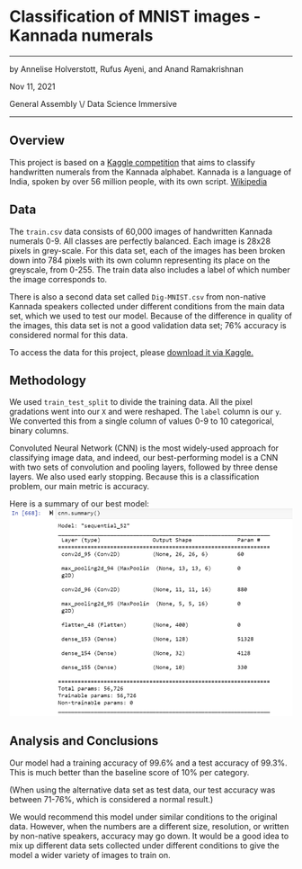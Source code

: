 # Classification of MNIST images - Kannada numerals
---
by Annelise Holverstott, Rufus Ayeni, and Anand Ramakrishnan

Nov 11, 2021

General Assembly \\/ Data Science Immersive 

---

## Overview

This project is based on a [Kaggle competition](https://www.kaggle.com/c/Kannada-MNIST/overview) that aims to classify handwritten numerals from the Kannada alphabet. Kannada is a language of India, spoken by over 56 million people, with its own script. [Wikipedia](https://en.wikipedia.org/wiki/Kannada#Writing_system)

## Data

The `train.csv` data consists of 60,000 images of handwritten Kannada numerals 0-9. All classes are perfectly balanced. Each image is 28x28 pixels in grey-scale. For this data set, each of the images has been broken down into 784 pixels with its own column representing its place on the greyscale, from 0-255. The train data also includes a label of which number the image corresponds to. 

There is also a second data set called `Dig-MNIST.csv` from non-native Kannada speakers collected under different conditions from the main data set, which we used to test our model. Because of the difference in quality of the images, this data set is not a good validation data set; 76% accuracy is considered normal for this data. 

To access the data for this project, please [download it via Kaggle.](https://www.kaggle.com/c/Kannada-MNIST/data) 

## Methodology

We used `train_test_split` to divide the training data. All the pixel gradations went into our `X` and were reshaped. The `label` column is our `y`. We converted this from a single column of values 0-9 to 10 categorical, binary columns. 

Convoluted Neural Network (CNN) is the most widely-used approach for classifying image data, and indeed, our best-performing model is a CNN with two sets of convolution and pooling layers, followed by three dense layers. We also used early stopping. Because this is a classification problem, our main metric is accuracy. 

Here is a summary of our best model:
<img src="./best_CNN_summary.png" alt="table" width="600"/>

## Analysis and Conclusions

Our model had a training accuracy of 99.6% and a test accuracy of 99.3%. This is much better than the baseline score of 10% per category. 

(When using the alternative data set as test data, our test accuracy was between 71-76%, which is considered a normal result.)

We would recommend this model under similar conditions to the original data. However, when the numbers are a different size, resolution, or written by non-native speakers, accuracy may go down. It would be a good idea to mix up different data sets collected under different conditions to give the model a wider variety of images to train on. 
